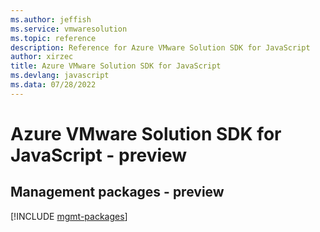 ```yaml
---
ms.author: jeffish
ms.service: vmwaresolution
ms.topic: reference
description: Reference for Azure VMware Solution SDK for JavaScript
author: xirzec
title: Azure VMware Solution SDK for JavaScript
ms.devlang: javascript
ms.data: 07/28/2022
---
```

# Azure VMware Solution SDK for JavaScript - preview

## Management packages - preview
[!INCLUDE [mgmt-packages](vmware-solution-mgmt-index.md)]

